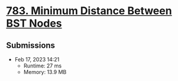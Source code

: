 # [783. Minimum Distance Between BST Nodes](https://leetcode.com/problems/minimum-distance-between-bst-nodes/)

## Submissions

- Feb 17, 2023 14:21
    - Runtime: 27 ms
    - Memory: 13.9 MB
